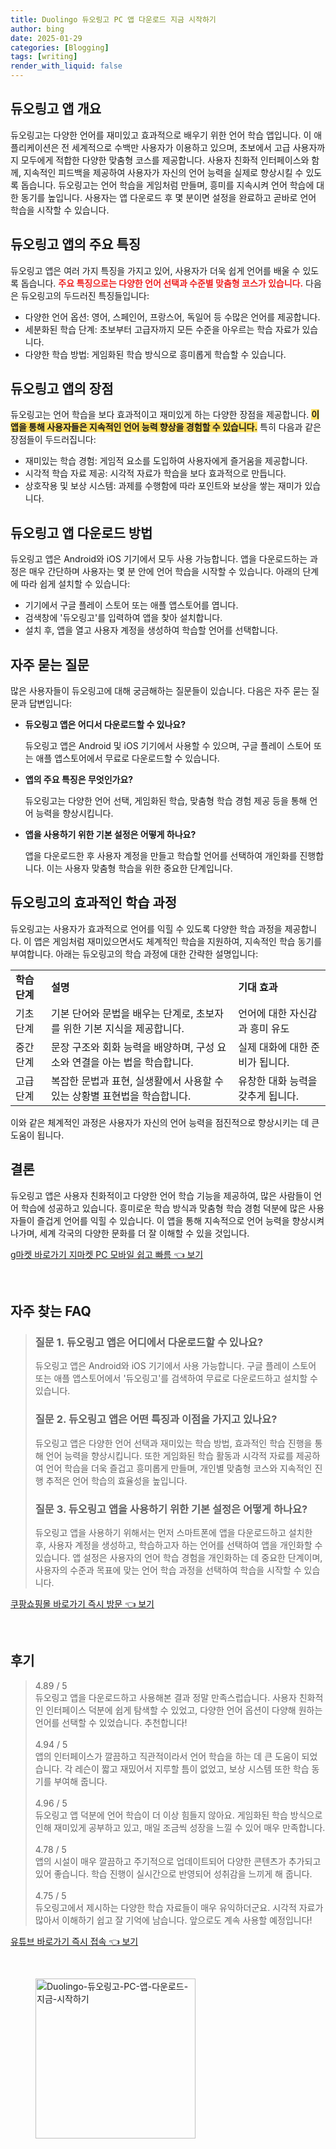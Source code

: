 ```yaml
---
title: Duolingo 듀오링고 PC 앱 다운로드 지금 시작하기
author: bing
date: 2025-01-29
categories: [Blogging]
tags: [writing]
render_with_liquid: false
---
```



<h2 id='듀오링고 앱 개요'>듀오링고 앱 개요</h2>

<p>듀오링고는 다양한 언어를 재미있고 효과적으로 배우기 위한 언어 학습 앱입니다. 이 애플리케이션은 전 세계적으로 수백만 사용자가 이용하고 있으며, 초보에서 고급 사용자까지 모두에게 적합한 다양한 맞춤형 코스를 제공합니다. 사용자 친화적 인터페이스와 함께, 지속적인 피드백을 제공하여 사용자가 자신의 언어 능력을 실제로 향상시킬 수 있도록 돕습니다. 듀오링고는 언어 학습을 게임처럼 만들며, 흥미를 지속시켜 언어 학습에 대한 동기를 높입니다. 사용자는 앱 다운로드 후 몇 분이면 설정을 완료하고 곧바로 언어 학습을 시작할 수 있습니다.</p>

<h2 id='듀오링고 앱의 주요 특징'>듀오링고 앱의 주요 특징</h2>

<p>듀오링고 앱은 여러 가지 특징을 가지고 있어, 사용자가 더욱 쉽게 언어를 배울 수 있도록 돕습니다. <b><span style="color: #ee2323;">주요 특징으로는 다양한 언어 선택과 수준별 맞춤형 코스가 있습니다.</span></b> 다음은 듀오링고의 두드러진 특징들입니다:</p>

<ul>
    <li>다양한 언어 옵션: 영어, 스페인어, 프랑스어, 독일어 등 수많은 언어를 제공합니다.</li>
    <li>세분화된 학습 단계: 초보부터 고급자까지 모든 수준을 아우르는 학습 자료가 있습니다.</li>
    <li>다양한 학습 방법: 게임화된 학습 방식으로 흥미롭게 학습할 수 있습니다.</li>
</ul>

<h2 id='듀오링고 앱의 장점'>듀오링고 앱의 장점</h2>

<p>듀오링고는 언어 학습을 보다 효과적이고 재미있게 하는 다양한 장점을 제공합니다. <b><span style="background-color: #ffe066;">이 앱을 통해 사용자들은 지속적인 언어 능력 향상을 경험할 수 있습니다.</span></b> 특히 다음과 같은 장점들이 두드러집니다:</p>

<ul>
    <li>재미있는 학습 경험: 게임적 요소를 도입하여 사용자에게 즐거움을 제공합니다.</li>
    <li>시각적 학습 자료 제공: 시각적 자료가 학습을 보다 효과적으로 만듭니다.</li>
    <li>상호작용 및 보상 시스템: 과제를 수행함에 따라 포인트와 보상을 쌓는 재미가 있습니다.</li>
</ul>

<h2 id='듀오링고 앱 다운로드 방법'>듀오링고 앱 다운로드 방법</h2>

<p>듀오링고 앱은 Android와 iOS 기기에서 모두 사용 가능합니다. 앱을 다운로드하는 과정은 매우 간단하며 사용자는 몇 분 안에 언어 학습을 시작할 수 있습니다. 아래의 단계에 따라 쉽게 설치할 수 있습니다:</p>

<ul>
    <li>기기에서 구글 플레이 스토어 또는 애플 앱스토어를 엽니다.</li>
    <li>검색창에 '듀오링고'를 입력하여 앱을 찾아 설치합니다.</li>
    <li>설치 후, 앱을 열고 사용자 계정을 생성하여 학습할 언어를 선택합니다.</li>
</ul>

<h2 id='자주 묻는 질문'>자주 묻는 질문</h2>

<p>많은 사용자들이 듀오링고에 대해 궁금해하는 질문들이 있습니다. 다음은 자주 묻는 질문과 답변입니다:</p>

<ul>
    <li>
        <b>듀오링고 앱은 어디서 다운로드할 수 있나요?</b>
        <p>듀오링고 앱은 Android 및 iOS 기기에서 사용할 수 있으며, 구글 플레이 스토어 또는 애플 앱스토어에서 무료로 다운로드할 수 있습니다.</p>
    </li>
    <li>
        <b>앱의 주요 특징은 무엇인가요?</b>
        <p>듀오링고는 다양한 언어 선택, 게임화된 학습, 맞춤형 학습 경험 제공 등을 통해 언어 능력을 향상시킵니다.</p>
    </li>
    <li>
        <b>앱을 사용하기 위한 기본 설정은 어떻게 하나요?</b>
        <p>앱을 다운로드한 후 사용자 계정을 만들고 학습할 언어를 선택하여 개인화를 진행합니다. 이는 사용자 맞춤형 학습을 위한 중요한 단계입니다.</p>
    </li>
</ul>

<h2 id='듀오링고의 효과적인 학습 과정'>듀오링고의 효과적인 학습 과정</h2>

<p>듀오링고는 사용자가 효과적으로 언어를 익힐 수 있도록 다양한 학습 과정을 제공합니다. 이 앱은 게임처럼 재미있으면서도 체계적인 학습을 지원하여, 지속적인 학습 동기를 부여합니다. 아래는 듀오링고의 학습 과정에 대한 간략한 설명입니다:</p>

<table>
    <tr>
        <td><b>학습 단계</b></td>
        <td><b>설명</b></td>
        <td><b>기대 효과</b></td>
    </tr>
    <tr>
        <td>기초 단계</td>
        <td>기본 단어와 문법을 배우는 단계로, 초보자를 위한 기본 지식을 제공합니다.</td>
        <td>언어에 대한 자신감과 흥미 유도</td>
    </tr>
    <tr>
        <td>중간 단계</td>
        <td>문장 구조와 회화 능력을 배양하며, 구성 요소와 연결을 아는 법을 학습합니다.</td>
        <td>실제 대화에 대한 준비가 됩니다.</td>
    </tr>
    <tr>
        <td>고급 단계</td>
        <td>복잡한 문법과 표현, 실생활에서 사용할 수 있는 상황별 표현법을 학습합니다.</td>
        <td>유창한 대화 능력을 갖추게 됩니다.</td>
    </tr>
</table>

<p>이와 같은 체계적인 과정은 사용자가 자신의 언어 능력을 점진적으로 향상시키는 데 큰 도움이 됩니다.</p>

<h2 id='결론'>결론</h2>

<p>듀오링고 앱은 사용자 친화적이고 다양한 언어 학습 기능을 제공하여, 많은 사람들이 언어 학습에 성공하고 있습니다. 흥미로운 학습 방식과 맞춤형 학습 경험 덕분에 많은 사용자들이 즐겁게 언어를 익힐 수 있습니다. 이 앱을 통해 지속적으로 언어 능력을 향상시켜 나가며, 세계 각국의 다양한 문화를 더 잘 이해할 수 있을 것입니다.</p>


<p><a class="click-button" title="g마켓 바로가기 지마켓 PC 모바일 쉽고 빠름" href="https://greenforu.github.io/posts/g%EB%A7%88%EC%BC%93-%EB%B0%94%EB%A1%9C%EA%B0%80%EA%B8%B0-%EC%A7%80%EB%A7%88%EC%BC%93-PC-%EB%AA%A8%EB%B0%94%EC%9D%BC-%EC%89%BD%EA%B3%A0-%EB%B9%A0%EB%A6%84/" rel="dofollow">g마켓 바로가기 지마켓 PC 모바일 쉽고 빠름 👈 보기</a></p><br>
<h2 id='자주_찾는_FAQ'>자주 찾는 FAQ</h2>
<div itemscope="" itemtype="https://schema.org/FAQPage"> 
<blockquote> 
<div itemscope="" itemprop="mainEntity" itemtype="https://schema.org/Question"> 
<h3 itemprop="name">질문 1. 듀오링고 앱은 어디에서 다운로드할 수 있나요?</h3> 
<div itemscope="" itemprop="acceptedAnswer" itemtype="https://schema.org/Answer"> 
<span itemprop="text"> 
<p>듀오링고 앱은 Android와 iOS 기기에서 사용 가능합니다. 구글 플레이 스토어 또는 애플 앱스토어에서 '듀오링고'를 검색하여 무료로 다운로드하고 설치할 수 있습니다.</p> 
</span> 
</div> 
</div> 
<div itemscope="" itemprop="mainEntity" itemtype="https://schema.org/Question"> 
<h3 itemprop="name">질문 2. 듀오링고 앱은 어떤 특징과 이점을 가지고 있나요?</h3> 
<div itemscope="" itemprop="acceptedAnswer" itemtype="https://schema.org/Answer"> 
<span itemprop="text"> 
<p>듀오링고 앱은 다양한 언어 선택과 재미있는 학습 방법, 효과적인 학습 진행을 통해 언어 능력을 향상시킵니다. 또한 게임화된 학습 활동과 시각적 자료를 제공하여 언어 학습을 더욱 즐겁고 흥미롭게 만들며, 개인별 맞춤형 코스와 지속적인 진행 추적은 언어 학습의 효율성을 높입니다.</p> 
</span> 
</div> 
</div> 
<div itemscope="" itemprop="mainEntity" itemtype="https://schema.org/Question"> 
<h3 itemprop="name">질문 3. 듀오링고 앱을 사용하기 위한 기본 설정은 어떻게 하나요?</h3> 
<div itemscope="" itemprop="acceptedAnswer" itemtype="https://schema.org/Answer"> 
<span itemprop="text"> 
<p>듀오링고 앱을 사용하기 위해서는 먼저 스마트폰에 앱을 다운로드하고 설치한 후, 사용자 계정을 생성하고, 학습하고자 하는 언어를 선택하여 앱을 개인화할 수 있습니다. 앱 설정은 사용자의 언어 학습 경험을 개인화하는 데 중요한 단계이며, 사용자의 수준과 목표에 맞는 언어 학습 과정을 선택하여 학습을 시작할 수 있습니다.</p> 
</span> 
</div> 
</div> 
</blockquote> 
</div>
<p><a class="click-button" title="쿠팡쇼핑몰 바로가기 즉시 방문" href="https://greenforu.github.io/posts/%EC%BF%A0%ED%8C%A1%EC%87%BC%ED%95%91%EB%AA%B0-%EB%B0%94%EB%A1%9C%EA%B0%80%EA%B8%B0-%EC%A6%89%EC%8B%9C-%EB%B0%A9%EB%AC%B8/" rel="dofollow">쿠팡쇼핑몰 바로가기 즉시 방문 👈 보기</a></p><br>
<h2 id='후기'>후기</h2>
<div itemscope itemtype="https://schema.org/Product">
  <blockquote>
  <div itemprop="review" itemscope itemtype="https://schema.org/Review">
      <div itemprop="reviewRating" itemscope itemtype="https://schema.org/Rating"> <span itemprop="ratingValue">4.89</span> / <span itemprop="bestRating">5</span> </div>
      <span itemprop="reviewBody">듀오링고 앱을 다운로드하고 사용해본 결과 정말 만족스럽습니다. 사용자 친화적인 인터페이스 덕분에 쉽게 탐색할 수 있었고, 다양한 언어 옵션이 다양해 원하는 언어를 선택할 수 있었습니다. 추천합니다!</span>
  </div>
  <br>
  <div itemprop="review" itemscope itemtype="https://schema.org/Review">
      <div itemprop="reviewRating" itemscope itemtype="https://schema.org/Rating"> <span itemprop="ratingValue">4.94</span> / <span itemprop="bestRating">5</span> </div>
      <span itemprop="reviewBody">앱의 인터페이스가 깔끔하고 직관적이라서 언어 학습을 하는 데 큰 도움이 되었습니다. 각 레슨이 짧고 재밌어서 지루할 틈이 없었고, 보상 시스템 또한 학습 동기를 부여해 줍니다.</span>
  </div>
  <br>
  <div itemprop="review" itemscope itemtype="https://schema.org/Review">
      <div itemprop="reviewRating" itemscope itemtype="https://schema.org/Rating"> <span itemprop="ratingValue">4.96</span> / <span itemprop="bestRating">5</span> </div>
      <span itemprop="reviewBody">듀오링고 앱 덕분에 언어 학습이 더 이상 힘들지 않아요. 게임화된 학습 방식으로 인해 재미있게 공부하고 있고, 매일 조금씩 성장을 느낄 수 있어 매우 만족합니다.</span>
  </div>
  <br>
  <div itemprop="review" itemscope itemtype="https://schema.org/Review">
      <div itemprop="reviewRating" itemscope itemtype="https://schema.org/Rating"> <span itemprop="ratingValue">4.78</span> / <span itemprop="bestRating">5</span> </div>
      <span itemprop="reviewBody">앱의 시설이 매우 깔끔하고 주기적으로 업데이트되어 다양한 콘텐츠가 추가되고 있어 좋습니다. 학습 진행이 실시간으로 반영되어 성취감을 느끼게 해 줍니다.</span>
  </div>
  <br>
  <div itemprop="review" itemscope itemtype="https://schema.org/Review">
      <div itemprop="reviewRating" itemscope itemtype="https://schema.org/Rating"> <span itemprop="ratingValue">4.75</span> / <span itemprop="bestRating">5</span> </div>
      <span itemprop="reviewBody">듀오링고에서 제시하는 다양한 학습 자료들이 매우 유익하더군요. 시각적 자료가 많아서 이해하기 쉽고 잘 기억에 남습니다. 앞으로도 계속 사용할 예정입니다!</span>
  </div>
  </blockquote>
</div>
<p><a class="click-button" title="유튜브 바로가기 즉시 접속" href="https://greenforu.github.io/posts/%EC%9C%A0%ED%8A%9C%EB%B8%8C-%EB%B0%94%EB%A1%9C%EA%B0%80%EA%B8%B0-%EC%A6%89%EC%8B%9C-%EC%A0%91%EC%86%8D/" rel="dofollow">유튜브 바로가기 즉시 접속 👈 보기</a></p><br>
<figure class="image"><img src="https://greenforu.github.io/assets/img/thumbnail/Duolingo-듀오링고-PC-앱-다운로드-지금-시작하기.webp" alt="Duolingo-듀오링고-PC-앱-다운로드-지금-시작하기" width="256" height="256"></figure>